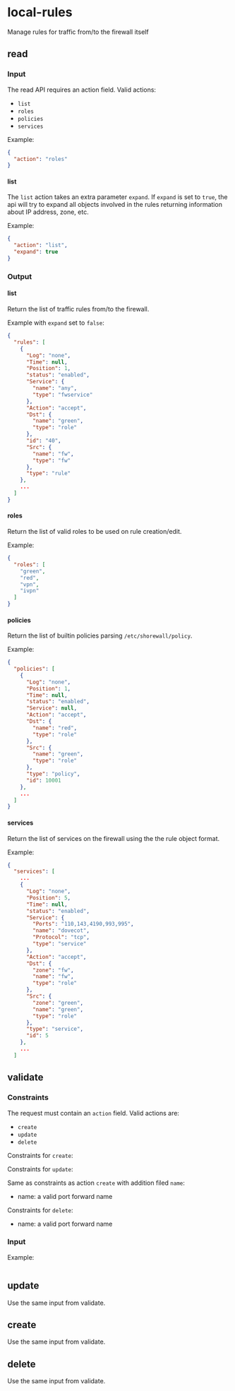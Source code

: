 # local-rules

Manage rules for traffic from/to the firewall itself

## read

### Input

The read API requires an action field.
Valid actions:

- `list`
- `roles`
- `policies`
- `services`


Example:
```json
{
  "action": "roles"
}
```

#### list

The `list` action takes an extra parameter `expand`.
If `expand` is set to `true`, the api will try to expand all objects involved in the rules
returning information about IP address, zone, etc.

Example:
```json
{
  "action": "list",
  "expand": true
}
```

### Output


#### list

Return the list of traffic rules from/to the firewall.

Example with `expand` set to `false`:
```json
{
  "rules": [
    {
      "Log": "none",
      "Time": null,
      "Position": 1,
      "status": "enabled",
      "Service": {
        "name": "any",
        "type": "fwservice"
      },
      "Action": "accept",
      "Dst": {
        "name": "green",
        "type": "role"
      },
      "id": "40",
      "Src": {
        "name": "fw",
        "type": "fw"
      },
      "type": "rule"
    },
    ...
  ]
}
```

#### roles

Return the list of valid roles to be used on rule creation/edit.

Example:
```json
{
  "roles": [
    "green",
    "red",
    "vpn",
    "ivpn"
  ]
}
```

#### policies

Return the list of builtin policies parsing `/etc/shorewall/policy`.

Example:
```json
{
  "policies": [
    {
      "Log": "none",
      "Position": 1,
      "Time": null,
      "status": "enabled",
      "Service": null,
      "Action": "accept",
      "Dst": {
        "name": "red",
        "type": "role"
      },
      "Src": {
        "name": "green",
        "type": "role"
      },
      "type": "policy",
      "id": 10001
    },
    ...
  ]
}
```

#### services

Return the list of services on the firewall using the the rule object format.

Example:
```json
{
  "services": [
    ...
    {
      "Log": "none",
      "Position": 5,
      "Time": null,
      "status": "enabled",
      "Service": {
        "Ports": "110,143,4190,993,995",
        "name": "dovecot",
        "Protocol": "tcp",
        "type": "service"
      },
      "Action": "accept",
      "Dst": {
        "zone": "fw",
        "name": "fw",
        "type": "role"
      },
      "Src": {
        "zone": "green",
        "name": "green",
        "type": "role"
      },
      "type": "service",
      "id": 5
    },
    ...
  ]
```


## validate

### Constraints

The request must contain an `action` field. Valid actions are:

- `create`
- `update`
- `delete`

Constraints for `create`:

Constraints for `update`:

Same as constraints as action `create` with addition filed `name`:

- name: a valid port forward name

Constraints for `delete`:

- name: a valid port forward name


### Input

Example:
```json
```

## update

Use the same input from validate.

## create

Use the same input from validate.

## delete

Use the same input from validate.

